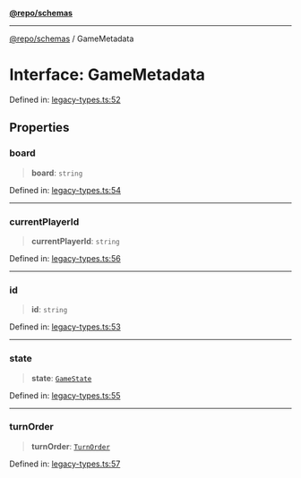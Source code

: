 [**@repo/schemas**](../README.md)

---

[@repo/schemas](../README.md) / GameMetadata

# Interface: GameMetadata

Defined in: [legacy-types.ts:52](https://github.com/alexqguo/drinking-board-game-v3/blob/fc5adf9b53e666003d4a7f6c500cdc49fb9dbd39/packages/schemas/src/legacy-types.ts#L52)

## Properties

### board

> **board**: `string`

Defined in: [legacy-types.ts:54](https://github.com/alexqguo/drinking-board-game-v3/blob/fc5adf9b53e666003d4a7f6c500cdc49fb9dbd39/packages/schemas/src/legacy-types.ts#L54)

---

### currentPlayerId

> **currentPlayerId**: `string`

Defined in: [legacy-types.ts:56](https://github.com/alexqguo/drinking-board-game-v3/blob/fc5adf9b53e666003d4a7f6c500cdc49fb9dbd39/packages/schemas/src/legacy-types.ts#L56)

---

### id

> **id**: `string`

Defined in: [legacy-types.ts:53](https://github.com/alexqguo/drinking-board-game-v3/blob/fc5adf9b53e666003d4a7f6c500cdc49fb9dbd39/packages/schemas/src/legacy-types.ts#L53)

---

### state

> **state**: [`GameState`](../enumerations/GameState.md)

Defined in: [legacy-types.ts:55](https://github.com/alexqguo/drinking-board-game-v3/blob/fc5adf9b53e666003d4a7f6c500cdc49fb9dbd39/packages/schemas/src/legacy-types.ts#L55)

---

### turnOrder

> **turnOrder**: [`TurnOrder`](../enumerations/TurnOrder.md)

Defined in: [legacy-types.ts:57](https://github.com/alexqguo/drinking-board-game-v3/blob/fc5adf9b53e666003d4a7f6c500cdc49fb9dbd39/packages/schemas/src/legacy-types.ts#L57)
